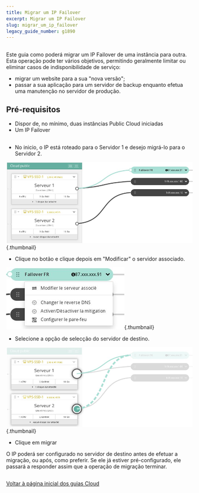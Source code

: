 ```yaml
---
title: Migrar um IP Failover
excerpt: Migrar um IP Failover
slug: migrar_um_ip_failover
legacy_guide_number: g1890
---
```



## 
Este guia como poderá migrar um IP Failover de uma instância para outra. Esta operação pode ter vários objetivos, permitindo geralmente limitar ou eliminar casos de indisponibilidade de serviço:

- migrar um website para a sua "nova versão";
- passar a sua aplicação para um servidor de backup enquanto efetua uma manutenção no servidor de produção.




## Pré-requisitos

- Dispor de, no mínimo, duas instâncias Public Cloud iniciadas
- Um IP Failover




## 

- No inicio, o IP está roteado para o Servidor 1 e desejo migrá-lo para o Servidor 2.



![](images/img_3815.jpg){.thumbnail}

- Clique no botão e clique depois em "Modificar" o servidor associado.



![](images/img_3816.jpg){.thumbnail}

- Selecione a opção de selecção do servidor de destino.



![](images/img_3817.jpg){.thumbnail}

- Clique em migrar


O IP poderá ser configurado no servidor de destino antes de efetuar a migração, ou após, como preferir. Se ele já estiver pré-configurado, ele passará a responder assim que a operação de migração terminar.


## 
[Voltar à página inicial dos guias Cloud]({legacy}1785)

